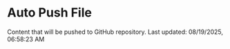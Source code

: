 # Auto Push File

Content that will be pushed to GitHub repository.
Last updated: 08/19/2025, 06:58:23 AM